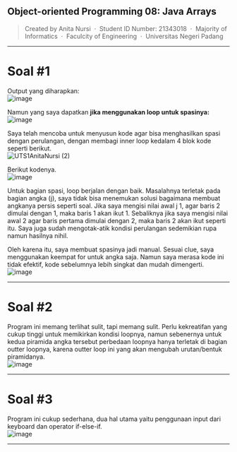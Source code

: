 ## Object-oriented Programming 08: Java Arrays
> Created by Anita Nursi &nbsp;&middot;&nbsp;
> Student ID Number: 21343018 &nbsp;&middot;&nbsp;
> Majority of Informatics &nbsp;&middot;&nbsp;
> Faculcity of Engineering &nbsp;&middot;&nbsp;
> Universitas Negeri Padang
---
# Soal #1
Output yang diharapkan:
<br> ![image](https://user-images.githubusercontent.com/112265105/195869705-8be2a60c-4bd6-42a0-8826-7ee7607553fa.png)

Namun yang saya dapatkan <b> jika menggunakan loop untuk spasinya: </b>
<br> ![image](https://user-images.githubusercontent.com/112265105/195863588-01799e4e-f0d0-4e11-97f6-6c0d9005c39f.png)

Saya telah mencoba untuk menyusun kode agar bisa menghasilkan spasi dengan perulangan, dengan membagi inner loop kedalam 4 blok kode seperti berikut.
<br> ![UTS1AnitaNursi (2)](https://user-images.githubusercontent.com/112265105/195868753-96510612-469c-4ba5-b5e2-359ff1e300cb.jpg)

Berikut kodenya.
<br> ![image](https://user-images.githubusercontent.com/112265105/195870365-6577ad2d-5ccf-47bc-b512-98953ab8e26d.png)

Untuk bagian spasi, loop berjalan dengan baik. Masalahnya terletak pada bagian angka (j), saya tidak bisa menemukan solusi bagaimana membuat angkanya persis seperti soal. Jika saya mengisi nilai awal j 1, agar baris 2 dimulai dengan 1, maka baris 1 akan ikut 1. Sebaliknya jika saya mengisi nilai awal 2 agar baris pertama dimulai dengan 2, maka baris 2 akan ikut seperti itu. Saya juga sudah mengotak-atik kondisi perulangan sedemikian rupa namun hasilnya nihil.

Oleh karena itu, saya membuat spasinya jadi manual. Sesuai clue, saya menggunakan keempat for untuk angka saja. Namun saya merasa kode ini tidak efektif, kode sebelumnya lebih singkat dan mudah dimengerti.
<br> ![image](https://user-images.githubusercontent.com/112265105/195872071-b4c5ce61-18f2-4b88-bbb4-56dd47dbbac4.png)

---

# Soal #2
Program ini memang terlihat sulit, tapi memang sulit. Perlu kekreatifan yang cukup tinggi untuk memikirkan kondisi loopnya, namun sebenernya untuk kedua piramida angka tersebut perbedaan loopnya hanya terletak di bagian outter loopnya, karena outter loop ini yang akan mengubah urutan/bentuk piramidanya.
<br> ![image](https://user-images.githubusercontent.com/112265105/195873086-0e3d6f0e-fcc2-4554-b860-b16fccdb8e8b.png)

---

# Soal #3
Program ini cukup sederhana, dua hal utama yaitu penggunaan input dari keyboard dan operator if-else-if.
<br> ![image](https://user-images.githubusercontent.com/112265105/195873570-890992f9-87b9-44d7-bb3c-55ee6334975d.png)

---



